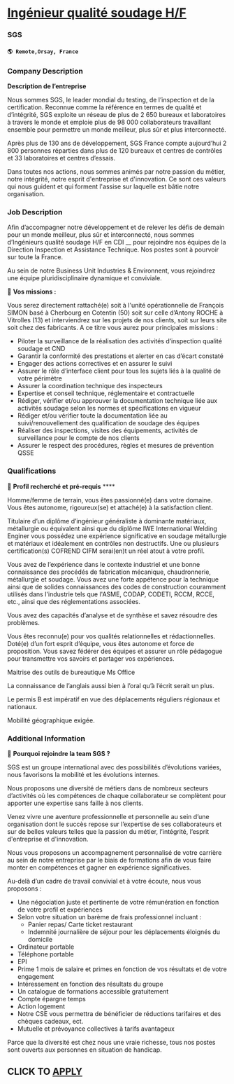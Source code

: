 # [Ingénieur qualité soudage H/F](https://www.remotewlb.com/apply/ingenieur-qualite-soudage-h-f)  
### SGS  
#### `🌎 Remote,Orsay, France`  

### **Company Description**

 **Description de l’entreprise**

Nous sommes SGS, le leader mondial du testing, de l’inspection et de la certification. Reconnue comme la référence en termes de qualité et d’intégrité, SGS exploite un réseau de plus de 2 650 bureaux et laboratoires à travers le monde et emploie plus de 98 000 collaborateurs travaillant ensemble pour permettre un monde meilleur, plus sûr et plus interconnecté.

Après plus de 130 ans de développement, SGS France compte aujourd’hui 2 800 personnes réparties dans plus de 120 bureaux et centres de contrôles et 33 laboratoires et centres d’essais.

Dans toutes nos actions, nous sommes animés par notre passion du métier, notre intégrité, notre esprit d'entreprise et d'innovation. Ce sont ces valeurs qui nous guident et qui forment l'assise sur laquelle est bâtie notre organisation.

###  **Job Description**

Afin d’accompagner notre développement et de relever les défis de demain pour un monde meilleur, plus sûr et interconnecté, nous sommes d’Ingénieurs qualité soudage H/F en CDI __ pour rejoindre nos équipes de la Direction Inspection et Assistance Technique. Nos postes sont à pourvoir sur toute la France.

Au sein de notre Business Unit Industries & Environnent, vous rejoindrez une équipe pluridisciplinaire dynamique et conviviale.

🚀 **Vos missions :**

Vous serez directement rattaché(e) soit à l'unité opérationnelle de François SIMON basé à Cherbourg en Cotentin (50) soit sur celle d’Antony ROCHE à Vitrolles (13) et interviendrez sur les projets de nos clients, soit sur leurs site soit chez des fabricants. A ce titre vous aurez pour principales missions :

  * Piloter la surveillance de la réalisation des activités d’inspection qualité soudage et CND
  * Garantir la conformité des prestations et alerter en cas d’écart constaté
  * Engager des actions correctives et en assurer le suivi
  * Assurer le rôle d’interface client pour tous les sujets liés à la qualité de votre périmètre
  * Assurer la coordination technique des inspecteurs
  * Expertise et conseil technique, réglementaire et contractuelle
  * Rédiger, vérifier et/ou approuver la documentation technique liée aux activités soudage selon les normes et spécifications en vigueur
  * Rédiger et/ou vérifier toute la documentation liée au suivi/renouvellement des qualification de soudage des équipes
  * Réaliser des inspections, visites des équipements, activités de surveillance pour le compte de nos clients
  * Assurer le respect des procédures, règles et mesures de prévention QSSE

###  **Qualifications**

🎯 **Profil recherché et pré-requis** ****

Homme/femme de terrain, vous êtes passionné(e) dans votre domaine. Vous êtes autonome, rigoureux(se) et attaché(e) à la satisfaction client.

Titulaire d’un diplôme d’ingénieur généraliste à dominante matériaux, métallurgie ou équivalent ainsi que du diplôme IWE International Welding Enginer vous possédez une expérience significative en soudage métallurgie et matériaux et idéalement en contrôles non destructifs. Une ou plusieurs certification(s) COFREND CIFM serai(en)t un réel atout à votre profil.

Vous avez de l’expérience dans le contexte industriel et une bonne connaissance des procédés de fabrication mécanique, chaudronnerie, métallurgie et soudage. Vous avez une forte appétence pour la technique ainsi que de solides connaissances des codes de construction couramment utilisés dans l'industrie tels que l'ASME, CODAP, CODETI, RCCM, RCCE, etc., ainsi que des réglementations associées.

Vous avez des capacités d’analyse et de synthèse et savez résoudre des problèmes.

Vous êtes reconnu(e) pour vos qualités relationnelles et rédactionnelles. Doté(e) d’un fort esprit d’équipe, vous êtes autonome et force de proposition. Vous savez fédérer des équipes et assurer un rôle pédagogue pour transmettre vos savoirs et partager vos expériences.

Maitrise des outils de bureautique Ms Office

La connaissance de l’anglais aussi bien à l’oral qu’à l’écrit serait un plus.

Le permis B est impératif en vue des déplacements réguliers régionaux et nationaux.

Mobilité géographique exigée.

###  **Additional Information**

🎉 **Pourquoi rejoindre la team SGS ?**

SGS est un groupe international avec des possibilités d’évolutions variées, nous favorisons la mobilité et les évolutions internes.

Nous proposons une diversité de métiers dans de nombreux secteurs d’activités où les compétences de chaque collaborateur se complètent pour apporter une expertise sans faille à nos clients.

Venez vivre une aventure professionnelle et personnelle au sein d’une organisation dont le succès repose sur l’expertise de ses collaborateurs et sur de belles valeurs telles que la passion du métier, l’intégrité, l’esprit d'entreprise et d'innovation.

Nous vous proposons un accompagnement personnalisé de votre carrière au sein de notre entreprise par le biais de formations afin de vous faire monter en compétences et gagner en expérience significatives.

Au-delà d’un cadre de travail convivial et à votre écoute, nous vous proposons :

  * Une négociation juste et pertinente de votre rémunération en fonction de votre profil et expériences
  * Selon votre situation un barème de frais professionnel incluant :
    * Panier repas/ Carte ticket restaurant
    * Indemnité journalière de séjour pour les déplacements éloignés du domicile
  * Ordinateur portable
  * Téléphone portable
  * EPI
  * Prime 1 mois de salaire et primes en fonction de vos résultats et de votre engagement
  * Intéressement en fonction des résultats du groupe
  * Un catalogue de formations accessible gratuitement
  * Compte épargne temps
  * Action logement
  * Notre CSE vous permettra de bénéficier de réductions tarifaires et des chèques cadeaux, ect.
  * Mutuelle et prévoyance collectives à tarifs avantageux

Parce que la diversité est chez nous une vraie richesse, tous nos postes sont ouverts aux personnes en situation de handicap.

  
## CLICK TO [APPLY](https://www.remotewlb.com/apply/ingenieur-qualite-soudage-h-f)

